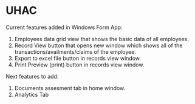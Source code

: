 # UHAC


Current features added in Windows Form App:

1) Employees data grid view that shows the basic data of all employees. 
2) Record View button that opens new window which shows all of the transactions/availments/claims of the employee.
3) Export to excel file button in records view window.
4) Print Preview (print) button in records view window.


Next features to add: 

1) Documents assesment tab in home window.
2) Analytics Tab

